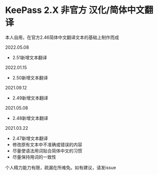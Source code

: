 # KeePass 2.X 非官方 汉化/简体中文翻译

本人自用，在官方2.46简体中文翻译文本的基础上制作而成

2022.05.08
* 2.51新增文本翻译

2022.01.15
* 2.50新增文本翻译

2021.09.12
* 2.49新增文本翻译

2021.05.08
* 2.48新增文本翻译

2021.03.22
* 2.47新增文本翻译
* 修改原有文本中不准确或错误的内容
* 尽量使语法用词贴合简体中文的习惯
* 尽量保持用词的一致性

个人精力能力有限，疏漏在所难免。如有建议，请发issue
